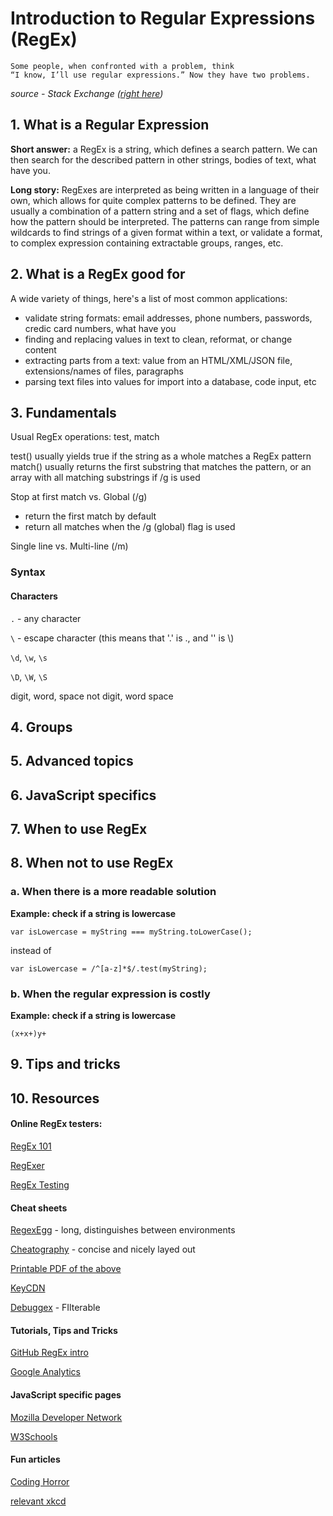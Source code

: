# Introduction to Regular Expressions (RegEx)

```
Some people, when confronted with a problem, think 
“I know, I’ll use regular expressions.” Now they have two problems.
``` 
_source - Stack Exchange ([right here](https://softwareengineering.stackexchange.com/questions/223634/what-is-meant-by-now-you-have-two-problems))_

## 1. What is a Regular Expression

**Short answer:** a RegEx is a string, which defines a search pattern. We can then search for the described pattern in other strings, bodies of text, what have you.

**Long story:** RegExes are interpreted as being written in a language of their own, which allows for quite complex patterns to be defined. They are usually a combination of a pattern string and a set of flags, which define how the pattern should be interpreted. The patterns can range from simple wildcards to find strings of a given format within a text, or validate a format, to complex expression containing extractable groups, ranges, etc.

## 2. What is a RegEx good for

A wide variety of things, here's a list of most common applications:
 - validate string formats: email addresses, phone numbers, passwords, credic card numbers, what have you
 - finding and replacing values in text to clean, reformat, or change content
 - extracting parts from a text: value from an HTML/XML/JSON file, extensions/names of files, paragraphs
 - parsing text files into values for import into a database, code input, etc

## 3. Fundamentals

Usual RegEx operations: test, match

test() usually yields true if the string as a whole matches a RegEx pattern
match() usually returns the first substring that matches the pattern, or an array with all matching substrings if /g is used

Stop at first match vs. Global (/g)
 - return the first match by default
 - return all matches when the /g (global) flag is used

Single line vs. Multi-line (/m)

### Syntax

#### Characters

`.` - any character

`\` - escape character (this means that '.' is \., and '\' is \\)


`\d`, `\w`, `\s`

`\D`, `\W`, `\S`

digit, word, space
not digit, word space



## 4. Groups

## 5. Advanced topics

## 6. JavaScript specifics

## 7. When to use RegEx

## 8. When not to use RegEx

### a. When there is a more readable solution
  **Example: check if a string is lowercase**

   `var isLowercase = myString === myString.toLowerCase();`


   instead of


   `var isLowercase = /^[a-z]*$/.test(myString);`
     
### b. When the regular expression is costly
   **Example: check if a string is lowercase**

   `(x+x+)y+`
   
## 9. Tips and tricks
## 10. Resources

#### Online RegEx testers:

[RegEx 101](https://regex101.com/)

[RegExer](https://regexr.com/)

[RegEx Testing](https://regexr.com/)


#### Cheat sheets

[RegexEgg](https://www.rexegg.com/regex-quickstart.html) - long, distinguishes between environments

[Cheatography](https://www.cheatography.com/davechild/cheat-sheets/regular-expressions/) - concise and nicely layed out

[Printable PDF of the above](http://www.cbs.dtu.dk/courses/27610/regular-expressions-cheat-sheet-v2.pdf)

[KeyCDN](https://www.keycdn.com/support/regex-cheatsheet)

[Debuggex](https://www.debuggex.com/cheatsheet/regex/python) - FIlterable

#### Tutorials, Tips and Tricks

[GitHub RegEx intro](https://github.com/ziishaned/learn-regex)

[Google Analytics](https://analytics.googleblog.com/2009/04/regular-expression-tips-and-tricks.html)

#### JavaScript specific pages

[Mozilla Developer Network](https://developer.mozilla.org/en-US/docs/Web/JavaScript/Guide/Regular_Expressions)

[W3Schools](https://www.w3schools.com/jsref/jsref_obj_regexp.asp)

#### Fun articles

[Coding Horror](https://blog.codinghorror.com/regex-use-vs-regex-abuse/)

[relevant xkcd](https://xkcd.com/1313/)
